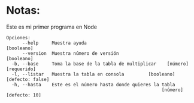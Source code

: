 # Notas:
Este es mi primer programa en Node

```
Opciones:
      --help     Muestra ayuda                                        [booleano]
      --version  Muestra número de versión                            [booleano]
  -b, --base     Toma la base de la tabla de multiplicar    [número] [requerido]
  -l, --listar   Muestra la tabla en consola         [booleano] [defecto: false]
  -h, --hasta    Este es el número hasta donde quieres la tabla
                                                          [número] [defecto: 10]
```                                                    